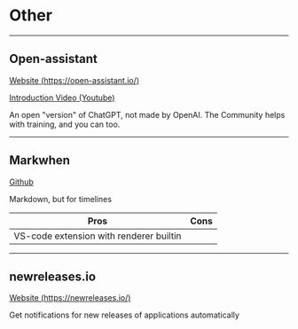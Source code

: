 # Other

---

## Open-assistant

[Website (https://open-assistant.io/)](https://open-assistant.io/)

[Introduction Video (Youtube)](https://www.youtube.com/watch?v=64Izfm24FKA)

An open "version" of ChatGPT, not made by OpenAI. The Community helps with training, and you can too.

---

## Markwhen

[Github](https://github.com/mark-when)

Markdown, but for timelines

| Pros                                    | Cons |
| --------------------------------------- | ---- |
| VS-code extension with renderer builtin |      |

---

## newreleases.io

[Website (https://newreleases.io/)](https://newreleases.io/)

Get notifications for new releases of applications automatically
